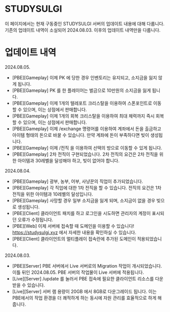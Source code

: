 # STUDYSULGI
이 페이지에서는 현재 구동중인 STUDYSULGI 서버의 업데이트 내용에 대해 다룹니다.
기존의 업데이트 내역이 소실되어 2024.08.03. 이후의 업데이트 내역만을 다룹니다.

# 업데이트 내역

2024.08.05.
- [PBE][Gameplay] 이제 PK 에 당한 경우 인벤토리는 유지되고, 소지금을 잃지 않게 됩니다.
- [PBE][Gameplay] PK 를 한 플레이어는 벌금으로 10만원의 소지금을 잃게 됩니다.
- [PBE][Gameplay] 이제 1개의 텔레포트 크리스탈을 이용하여 스폰포인트로 이동할 수 있으며, 이는 상점에서 판매합니다.
- [PBE][Gameplay] 이제 1개의 회복 크리스탈을 이용하여 최대 체력까지 즉시 회복할 수 있으며, 이는 상점에서 판매합니다.
- [PBE][Gameplay] 이제 /exchange 명령어를 이용하여 계좌에서 돈을 출금하고 아이템 형태의 돈으로 바꿀 수 있습니다. 만약 계좌에 돈이 부족하다면 빚이 생성됩니다.
- [PBE][Gameplay] 이제 /전직 을 이용하여 선택의 방으로 이동할 수 있게 됩니다.
- [PBE][Gameplay] 2차 전직이 구현되었습니다. 2차 전직의 요건은 2차 전직을 위한 아이템과 30레벨을 달성해야 하고, 빚이 없어야 합니다.

2024.08.04.
- [PBE][Gameplay] 광부, 농부, 어부, 사냥꾼의 직업이 추가되었습니다.
- [PBE][Gameplay] 각 직업에 대한 1차 전직을 할 수 있습니다. 전직의 요건은 1차 전직을 위한 아이템과 10레벨의 달성입니다.
- [PBE][Gameplay] 사망할 경우 일부 소지금을 잃게 되며, 소지금이 없을 경우 빚으로 생성됩니다.
- [PBE][Client] 클라이언트 패치를 하고 로그인을 시도하면 관리자의 계정이 표시되던 오류가 수정됩니다.
- [PBE][Web] 이제 서버에 접속할 때 도메인을 이용할 수 있습니다! https://studysulgi.xyz 에서 자세한 내용을 확인하실 수 있습니다.
- [PBE][Client] 클라이언트의 멀티플레이 접속란에 추가된 도메인이 적용되었습니다.

2024.08.03.
- [PBE][Server] PBE 서버에서 Live 서버로의 Migration 작업이 개시되었습니다. 이틀 뒤인 2024.08.05. PBE 서버의 작업물이 Live 서버에 적용됩니다.
- [Live][Server] /update 를 눌러서 PBE 접속에 필요한 클라이언트 리소스를 다운받을 수 있습니다.
- [Live][Server] 서버 램 용량이 20GB 에서 8GB로 다운그레이드 됩니다. 이는 PBE에서의 작업 환경을 더 쾌적하게 하는 동시에 자원 관리를 효율적으로 하게 해줍니다.

